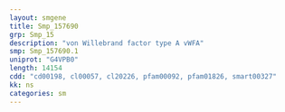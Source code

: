 ```yaml
---
layout: smgene
title: Smp_157690
grp: Smp_15
description: "von Willebrand factor type A vWFA"
smp: Smp_157690.1
uniprot: "G4VPB0"
length: 14154
cdd: "cd00198, cl00057, cl20226, pfam00092, pfam01826, smart00327"
kk: ns
categories: sm
---
```

